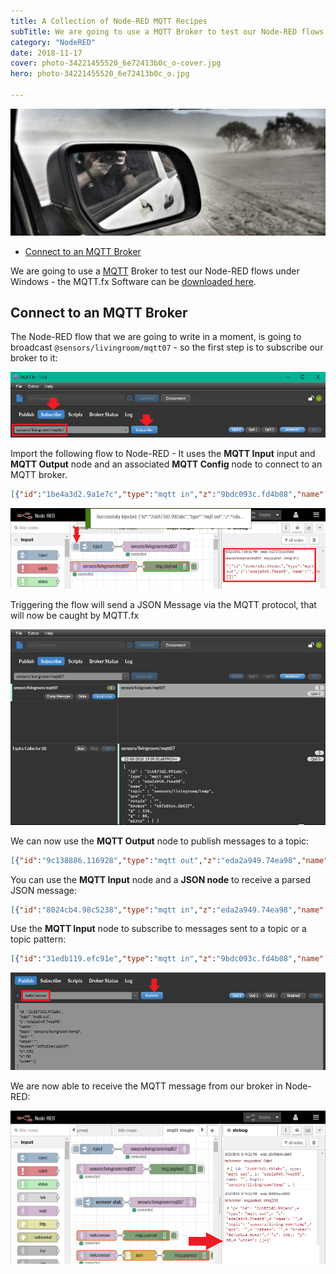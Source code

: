```yaml
---
title: A Collection of Node-RED MQTT Recipes
subTitle: We are going to use a MQTT Broker to test our Node-RED flows under Windows
category: "NodeRED"
date: 2018-11-17
cover: photo-34221455520_6e72413b0c_o-cover.jpg
hero: photo-34221455520_6e72413b0c_o.jpg

---
```


![Tanna Island, Vanuatu](./photo-34221455520_6e72413b0c_o.jpg)

<!-- TOC -->

- [Connect to an MQTT Broker](#connect-to-an-mqtt-broker)

<!-- /TOC -->

We are going to use a [MQTT](https://thenewstack.io/mqtt-protocol-iot/) Broker to test our Node-RED flows under Windows - the MQTT.fx Software can be [downloaded here](https://mqttfx.jensd.de/index.php/download).


## Connect to an MQTT Broker

The Node-RED flow that we are going to write in a moment, is going to broadcast `@sensors/livingroom/mqtt07` - so the first step is to subscribe our broker to it:

![MQTT.fx](./node-red-mqtt_01.png)


Import the following flow to Node-RED - It uses the __MQTT Input__ input and __MQTT Output__ node and an associated __MQTT Config__ node to connect to an MQTT broker.

```json
[{"id":"1be4a3d2.9a1e7c","type":"mqtt in","z":"9bdc093c.fd4b08","name":"","topic":"sensors/livingroom/mqtt07","qos":"2","broker":"47feb3e4.56f11c","x":100,"y":100,"wires":[["7c273733.6783e8"]]},{"id":"7c273733.6783e8","type":"debug","z":"9bdc093c.fd4b08","name":"","active":true,"tosidebar":true,"console":false,"complete":"false","x":290,"y":100,"wires":[]},{"id":"47feb3e4.56f11c","type":"mqtt-broker","z":"","broker":"localhost","port":"1883","clientid":"","usetls":false,"compatmode":true,"keepalive":"60","cleansession":true,"birthTopic":"","birthQos":"0","birthPayload":"","willTopic":"","willQos":"0","willPayload":""}]
```


![MQTT.fx](./node-red-mqtt_02.png)


Triggering the flow will send a JSON Message via the MQTT protocol, that will now be caught by MQTT.fx


![MQTT.fx](./node-red-mqtt_03.png)


We can now use the __MQTT Output__ node to publish messages to a topic:


```json
[{"id":"9c138886.116928","type":"mqtt out","z":"eda2a949.74ea98","name":"","topic":"sensors/kitchen/mqtt07","qos":"","retain":"","broker":"61de5090.0f5d9","x":430,"y":100,"wires":[]},{"id":"ff654e7f.32e9e","type":"inject","z":"eda2a949.74ea98","name":"temperature","topic":"","payload":"22","payloadType":"num","repeat":"","crontab":"","once":false,"x":230,"y":100,"wires":[["9c138886.116928"]]},{"id":"61de5090.0f5d9","type":"mqtt-broker","z":"","broker":"localhost","port":"1883","clientid":"","usetls":false,"compatmode":true,"keepalive":"60","cleansession":true,"willTopic":"","willQos":"0","willPayload":"","birthTopic":"","birthQos":"0","birthPayload":""}]
```


You can use the __MQTT Input__ node and a __JSON node__ to receive a parsed JSON message:


```json
[{"id":"8024cb4.98c5238","type":"mqtt in","z":"eda2a949.74ea98","name":"","topic":"sensors/#","qos":"2","broker":"61de5090.0f5d9","x":260,"y":580,"wires":[["b5098b7f.2361d8"]]},{"id":"15d727dd.33e808","type":"debug","z":"eda2a949.74ea98","name":"","active":true,"console":"false","complete":"false","x":530,"y":580,"wires":[]},{"id":"2aed678c.3de738","type":"mqtt out","z":"eda2a949.74ea98","name":"","topic":"sensors/livingroom/temp","qos":"","retain":"false","broker":"61de5090.0f5d9","x":310,"y":520,"wires":[]},{"id":"3b613a69.a247c6","type":"inject","z":"eda2a949.74ea98","name":"temp json","topic":"","payload":"{\"sensor_id\":1234,\"temperature\":13}","payloadType":"json","repeat":"","crontab":"","once":false,"x":120,"y":520,"wires":[["2aed678c.3de738"]]},{"id":"b5098b7f.2361d8","type":"json","z":"eda2a949.74ea98","name":"","pretty":false,"x":390,"y":580,"wires":[["15d727dd.33e808"]]},{"id":"61de5090.0f5d9","type":"mqtt-broker","z":"","broker":"localhost","port":"1883","clientid":"","usetls":false,"compatmode":true,"keepalive":"60","cleansession":true,"willTopic":"","willQos":"0","willPayload":"","birthTopic":"","birthQos":"0","birthPayload":""}]
```


Use the __MQTT Input__ node to subscribe to messages sent to a topic or a topic pattern:

```json
[{"id":"31edb119.efc91e","type":"mqtt in","z":"9bdc093c.fd4b08","name":"","topic":"hello/sensor","qos":"2","broker":"520ad9a0.e248f8","x":80,"y":360,"wires":[["ebdeaa8d.d92938"]]},{"id":"d2e90de6.cdb69","type":"debug","z":"9bdc093c.fd4b08","name":"","active":true,"tosidebar":true,"console":false,"complete":"false","x":350,"y":360,"wires":[]},{"id":"ebdeaa8d.d92938","type":"json","z":"9bdc093c.fd4b08","name":"","pretty":false,"x":210,"y":360,"wires":[["d2e90de6.cdb69"]]},{"id":"a3d8c237.39c09","type":"mqtt in","z":"9bdc093c.fd4b08","name":"","topic":"hello/sensor","qos":"2","broker":"7564ccbd.a16c44","x":80,"y":300,"wires":[["f8f863ee.c6892"]]},{"id":"f8f863ee.c6892","type":"debug","z":"9bdc093c.fd4b08","name":"","active":true,"tosidebar":true,"console":false,"complete":"false","x":230,"y":300,"wires":[]},{"id":"520ad9a0.e248f8","type":"mqtt-broker","z":"","broker":"localhost","port":"1883","clientid":"","usetls":false,"compatmode":true,"keepalive":"60","cleansession":true,"birthTopic":"","birthQos":"0","birthPayload":"","willTopic":"","willQos":"0","willPayload":""},{"id":"7564ccbd.a16c44","type":"mqtt-broker","z":"","broker":"localhost","port":"1883","clientid":"","usetls":false,"compatmode":true,"keepalive":"60","cleansession":true,"birthTopic":"","birthQos":"0","birthPayload":"","willTopic":"","willQos":"0","willPayload":""}]
```

![MQTT.fx](./node-red-mqtt_04.png)

We are now able to receive the MQTT message from our broker in Node-RED:

![MQTT.fx](./node-red-mqtt_05.png)